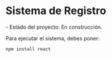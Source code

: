 <h1> Sistema de Registro </h1>
- Estado del proyecto: En construcción.

Para ejecutar el sistema, debes poner:

``` npm install react ```
